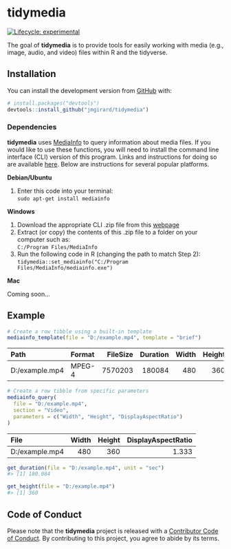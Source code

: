 
<!-- README.md is generated from README.Rmd. Please edit that file -->

# tidymedia

<!-- badges: start -->

[![Lifecycle:
experimental](https://img.shields.io/badge/lifecycle-experimental-orange.svg)](https://www.tidyverse.org/lifecycle/#experimental)
<!-- badges: end -->

The goal of **tidymedia** is to provide tools for easily working with
media (e.g., image, audio, and video) files within R and the tidyverse.

## Installation

You can install the development version from
[GitHub](https://github.com/) with:

``` r
# install.packages("devtools")
devtools::install_github("jmgirard/tidymedia")
```

### Dependencies

**tidymedia** uses [MediaInfo](https://mediaarea.net/en/MediaInfo) to
query information about media files. If you would like to use these
functions, you will need to install the command line interface (CLI)
version of this program. Links and instructions for doing so are
available [here](https://mediaarea.net/en/MediaInfo/Download). Below are
instructions for several popular platforms.

**Debian/Ubuntu**

1.  Enter this code into your terminal:<br />`sudo apt-get install
    mediainfo`

**Windows**

1.  Download the appropriate CLI .zip file from this
    [webpage](https://mediaarea.net/en/MediaInfo/Download/Windows)
2.  Extract (or copy) the contents of this .zip file to a folder on your
    computer such as:<br /> `C:/Program Files/MediaInfo`
3.  Run the following code in R (changing the path to match Step
    2):<br /> `tidymedia::set_mediainfo("C:/Program
    Files/MediaInfo/mediainfo.exe")`

**Mac**

Coming soon…

## Example

``` r
# Create a row tibble using a built-in template
mediainfo_template(file = "D:/example.mp4", template = "brief")
```

| Path           | Format | FileSize | Duration | Width | Height | FrameRate | VideoBitRate | Channels | SamplingRate | AudioBitRate |
| :------------- | :----- | -------: | -------: | ----: | -----: | --------: | -----------: | -------: | -----------: | -----------: |
| D:/example.mp4 | MPEG-4 |  7570203 |   180084 |   480 |    360 |        30 |       199653 |        2 |        44100 |       128007 |

``` r
# Create a row tibble from specific parameters
mediainfo_query(
  file = "D:/example.mp4", 
  section = "Video", 
  parameters = c("Width", "Height", "DisplayAspectRatio")
)
```

| File           | Width | Height | DisplayAspectRatio |
| :------------- | ----: | -----: | -----------------: |
| D:/example.mp4 |   480 |    360 |              1.333 |

``` r
get_duration(file = "D:/example.mp4", unit = "sec")
#> [1] 180.084
```

``` r
get_height(file = "D:/example.mp4")
#> [1] 360
```

## Code of Conduct

Please note that the **tidymedia** project is released with a
[Contributor Code of
Conduct](https://contributor-covenant.org/version/2/0/CODE_OF_CONDUCT.html).
By contributing to this project, you agree to abide by its terms.
